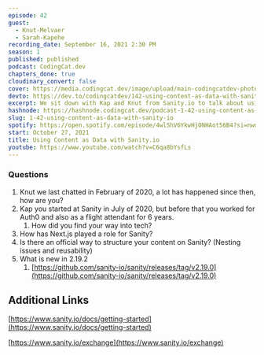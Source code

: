 ```yaml
---
episode: 42
guest:
  - Knut-Melvaer
  - Sarah-Kapehe
recording_date: September 16, 2021 2:30 PM
season: 1
published: published
podcast: CodingCat.dev
chapters_done: true
cloudinary_convert: false
cover: https://media.codingcat.dev/image/upload/main-codingcatdev-photo/k11r8kqg0nyadw0k9rjp.png
devto: https://dev.to/codingcatdev/142-using-content-as-data-with-sanityio-506n
excerpt: We sit down with Kap and Knut from Sanity.io to talk about using content as data.
hashnode: https://hashnode.codingcat.dev/podcast-1-42-using-content-as-data-with-sanity-io
slug: 1-42-using-content-as-data-with-sanity-io
spotify: https://open.spotify.com/episode/4wlShV6YkwHjONHAot56B4?si=nwowF35NTS-Ur_R6xwQtAQ
start: October 27, 2021
title: Using Content as Data with Sanity.io
youtube: https://www.youtube.com/watch?v=C6qa8bYsfLs
---
```


### Questions

1. Knut we last chatted in February of 2020, a lot has happened since then, how are you?
2. Kap you started at Sanity in July of 2020, but before that you worked for Auth0 and also as a flight attendant for 6 years.
   1. How did you find your way into tech?
3. How has Next.js played a role for Sanity?
4. Is there an official way to structure your content on Sanity? (Nesting issues and reusability)
5. What is new in 2.19.2
   1. [https://github.com/sanity-io/sanity/releases/tag/v2.19.0](https://github.com/sanity-io/sanity/releases/tag/v2.19.0)

## Additional Links

[https://www.sanity.io/docs/getting-started](https://www.sanity.io/docs/getting-started)

[https://www.sanity.io/exchange](https://www.sanity.io/exchange)

